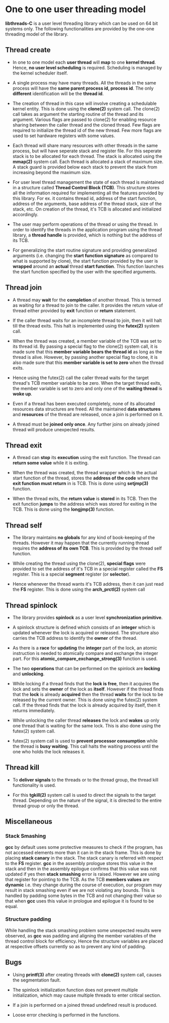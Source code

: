 # One to one user threading model

**libthreads-C** is a user level threading library which can be used on 64 bit
systems only. The following functionalities are provided by the one-one
threading model of the library.

## Thread create

* In one to one model each **user thread** will **map** to one **kernel
  thread**. Hence, **no user level scheduling** is required. Scheduling is
  managed by the kernel scheduler itself.

* A single process may have many threads. All the threads in the same process
  will have the **same parent process id, process id**. The only **different**
  identification will be the **thread id**.

* The creation of thread in this case will involve creating a schedulable kernel
  entity. This is done using the **clone(2)** system call. The clone(2) call
  takes as argument the starting routine of the thread and its argument. Various
  flags are passed to clone(2) for enabling resource sharing between the caller
  thread and the cloned thread. Few flags are required to initialize the thread
  id of the new thread. Few more flags are used to set hardware registers with
  some values.

* Each thread will share many resources with other threads in the same process,
  but will have seperate stack and register file. For this seperate stack is to
  be allocated for each thread. The stack is allocated using the **mmap(2)**
  system call. Each thread is allocated a stack of maximum size. A stack guard
  is provided below each stack to prevent the stack from increasing beyond the
  maximum size.

* For user level thread management the state of each thread is maintained in a
  structure called **Thread Control Block (TCB)**. This structure stores all the
  information required for implementing all the features provided by this
  library. For ex. it contains thread id, address of the start function, address
  of the arguments, base address of the thread stack, size of the stack, etc.
  On creation of the thread, it's TCB is allocated and initialized accordingly.

* The user may perform operations of the thread or using the thread. In order
  to identify the threads in the application program using the thread library, a
  **thread handle** is provided, which is nothing but the address of its TCB.

* For generalizing the start routine signature and providing generalized
  arguments (i.e. changing the **start function signature** as compared to what
  is supported by clone), the start function provided by the user is **wrapped**
  around an **actual** thread **start function**. This function launches the
  start function specified by the user with the specified arguments.

## Thread join

* A thread may **wait** for the **completion** of another thread. This is
  termed as waiting for a thread to join to the caller. It provides the return
  value of thread either provided by **exit** function or **return** statement.

* If the caller thread waits for an incomplete thread to join, then it will halt
  till the thread exits. This halt is implemented using the **futex(2)** system
  call.

* When the thread was created, a member variable of the TCB was set to its thread
  id. By passing a special flag to the clone(2) system call, it is made sure
  that this **member variable bears the thread id** as long as the thread is
  alive. However, by passing another special flag to clone, it is also made
  sure that this **member variable is set to zero** when the thread exits.

* Hence using the futex(2) call the caller thread waits for the target thread's
  TCB member variable to be zero. When the target thread exits, the member
  variable is set to zero and only one of the **waiting thread** is **woke up**.

* Even if a thread has been executed completely, none of its allocated resources
  data structures are freed. All the maintained **data structures** and
  **resources** of the thread are released, once a join is performed on it.

* A thread must be **joined only once**. Any further joins on already joined
  thread will produce unexpected results.

## Thread exit

* A thread can **stop** its **execution** using the exit function. The thread
  can **return some value** while it is exiting.

* When the thread was created, the thread wrapper which is the actual start
  function of the thread, stores the **address of the code** where the **exit
  function must return** in is TCB. This is done using **setjmp(3)** function.

* When the thread exits, the **return value** is **stored** in its TCB. Then
  the exit function **jumps** to the address which was stored for exiting in the
  TCB. This is done using the **longjmp(3)** function.

## Thread self

* The library maintains **no globals** for any kind of book-keeping of the
  threads. However it may happen that the currently running thread requires
  the **address of its own TCB**. This is provided by the thread self function.

* While creating the thread using the clone(2), **special flags** were provided
  to set the address of it's TCB in a special register called the **FS**
  register. This is a special **segment** register (or **selector**).

* Hence whenever the thread wants it's TCB address, then it can just read the
  **FS** register. This is done using the **arch_prctl(2)** system call

## Thread spinlock

* The library provides **spinlock** as a user level **synchronization
  primitive**.

* A spinlock structure is defined which consists of an **integer** which is
  updated whenever the lock is acquired or released. The structure also carries
  the TCB address to identify the **owner** of the thread.

* As there is a **race** for **updating** the **integer** part of the lock,
  an atomic instruction is needed to atomically compare and exchange the
  integer part. For this **atomic_compare_exchange_strong(3)** function is used.

* The two **operations** that can be performed on the spinlock are **locking**
  and **unlocking**.

* While locking if a thread finds that the **lock is free**, then it acquires
  the lock and sets the **owner** of the lock as **itself**. However if the
  thread finds that the **lock** is already **acquired** then the thread
  **waits** for the lock to be released by the current owner. This is done
  using the futex(2) system call. If the thread finds that the lock is already
  acquired by itself, then it returns immediately.

* While unlocking the caller thread **releases** the lock and **wakes** up
  only one thread that is waiting for the same lock. This is also done using
  the futex(2) system call.

* futex(2) system call is used to **prevent processor consumption** while the
  thread is **busy waiting**. This call halts the waiting process until the
  one who holds the lock releases it.

## Thread kill

* To **deliver signals** to the threads or to the thread group, the thread kill
  functionality is used.

* For this **tgkill(2)** system call is used to direct the signals to the
  target thread. Depending on the nature of the signal, it is directed to
  the entire thread group or only the thread.

## Miscellaneous

### Stack Smashing
**gcc** by default uses some protective measures to check if the program, has
not accessed elements more than it can in the stack frame. This is done by
placing **stack canary** in the stack. The stack canary is referred with
respect to the **FS** register. **gcc** in the assembly prologue stores this
value in the stack and then in the assembly epilogue confirms that this value
was not updated if yes then **stack smashing** error is raised. However we
are using that register for pointing to the TCB. As the TCB **members values**
are **dynamic** i.e. they change during the course of execution, our program
may result in stack smashing even if we are not violating any bounds. This
is handled by padding some bytes in the TCB and not changing their value so
that when **gcc** uses this value in prologue and epilogue it is found to be
equal.

### Structure padding
While handling the stack smashing problem some unexpected results were observed,
as **gcc** was padding and aligning the member variables of the thread control
block for efficiency. Hence the structure variables are placed at respective
offsets currently so as to prevent any kind of padding.

## Bugs

* Using **printf(3)** after creating threads with **clone(2)** system call,
  causes the segmentation fault.

* The spinlock initialization function does not prevent multiple initialization,
  which may cause multiple threads to enter critical section.

* If a join is performed on a joined thread undefined result is produced.

* Loose error checking is performed in the functions.
